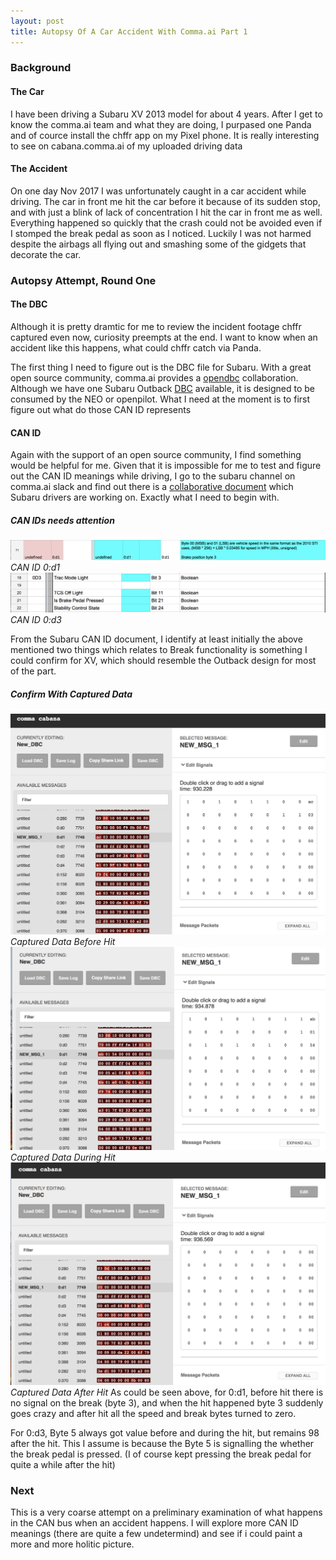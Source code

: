 ```yaml
---
layout: post
title: Autopsy Of A Car Accident With Comma.ai Part 1
---
```


### Background

#### The Car

I have been driving a Subaru XV 2013 model for about 4 years. After I get to know the comma.ai team and what they are doing, I purpased one Panda and of cource install the chffr app on my Pixel phone. It is really interesting to see on cabana.comma.ai of my uploaded driving data

#### The Accident

On one day Nov 2017 I was unfortunately caught in a car accident while driving. The car in front me hit the car before it because of its sudden stop, and with just a blink of lack of concentration I hit the car in front me as well. Everything happened so quickly that the crash could not be avoided even if I stomped the break pedal as soon as I noticed. Luckily I was not harmed despite the airbags all flying out and smashing some of the gidgets that decorate the car.

### Autopsy Attempt, Round One

#### The DBC

Although it is pretty dramtic for me to review the incident footage chffr captured even now, curiosity preempts at the end. I want to know when an accident like this happens, what could chffr catch via Panda.

The first thing I need to figure out is the DBC file for Subaru. With a great open source community, comma.ai provides a [opendbc](https://github.com/commaai/opendbc) collaboration. Although we have one Subaru Outback [DBC](https://github.com/commaai/opendbc/blob/master/subaru_outback_2016_eyesight.dbc) available, it is designed to be consumed by the NEO or openpilot. What I need at the moment is to first figure out what do those CAN ID represents

#### CAN ID

Again with the support of an open source community, I find something would be helpful for me. Given that it is impossible for me to test and figure out the CAN ID meanings while driving, I go to the subaru channel on comma.ai slack and find out there is a [collaborative document](https://docs.google.com/spreadsheets/d/1w8ywaBBtRebH6e4ohcqpDv52gl3RadxKqjbVYO5kdfc/edit?usp=sharing) which Subaru drivers are working on. Exactly what I need to begin with.

##### CAN IDs needs attention

![CAN ID 0:d1](https://raw.githubusercontent.com/hannibalhuang/hannibalhuang.github.io/master/image/CAN%20PID%201.png)
 *CAN ID 0:d1*
![CAN ID 0:d3](https://raw.githubusercontent.com/hannibalhuang/hannibalhuang.github.io/master/image/CAN%20PID%202.png)
 *CAN ID 0:d3*

From the Subaru CAN ID document, I identify at least initially the above mentioned two things which relates to Break functionality is something I could confirm for XV, which should resemble the Outback design for most of the part.

##### Confirm With Captured Data

![Captured Data Before Hit](https://raw.githubusercontent.com/hannibalhuang/hannibalhuang.github.io/master/image/Cabana%20Crash%200.png)
 *Captured Data Before Hit*
![Captured Data During Hit](https://raw.githubusercontent.com/hannibalhuang/hannibalhuang.github.io/master/image/Cabana%20Crash%201.png)
 *Captured Data During Hit*
![Captured Data After Hit](https://raw.githubusercontent.com/hannibalhuang/hannibalhuang.github.io/master/image/Cabana%20Crash%202.png)
 *Captured Data After Hit*
As could be seen above, for 0:d1, before hit there is no signal on the break (byte 3), and when the hit happened byte 3 suddenly goes crazy and after hit all the speed and break bytes turned to zero.

For 0:d3, Byte 5 always got value before and during the hit, but remains 98 after the hit. This I assume is because the Byte 5 is signalling the whether the break pedal is pressed. (I of course kept pressing the break pedal for quite a while after the hit)

### Next

This is a very coarse attempt on a preliminary examination of what happens in the CAN bus when an accident happens. I will explore more CAN ID meanings (there are quite a few undetermind) and see if i could paint a more and more holitic picture.

